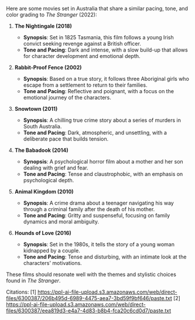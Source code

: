 Here are some movies set in Australia that share a similar pacing, tone, and color grading to *The Stranger* (2022):

1. **The Nightingale (2018)**
   - **Synopsis**: Set in 1825 Tasmania, this film follows a young Irish convict seeking revenge against a British officer.
   - **Tone and Pacing**: Dark and intense, with a slow build-up that allows for character development and emotional depth.

2. **Rabbit-Proof Fence (2002)**
   - **Synopsis**: Based on a true story, it follows three Aboriginal girls who escape from a settlement to return to their families.
   - **Tone and Pacing**: Reflective and poignant, with a focus on the emotional journey of the characters.

3. **Snowtown (2011)**
   - **Synopsis**: A chilling true crime story about a series of murders in South Australia.
   - **Tone and Pacing**: Dark, atmospheric, and unsettling, with a deliberate pace that builds tension.

4. **The Babadook (2014)**
   - **Synopsis**: A psychological horror film about a mother and her son dealing with grief and fear.
   - **Tone and Pacing**: Tense and claustrophobic, with an emphasis on psychological depth.

5. **Animal Kingdom (2010)**
   - **Synopsis**: A crime drama about a teenager navigating his way through a criminal family after the death of his mother.
   - **Tone and Pacing**: Gritty and suspenseful, focusing on family dynamics and moral ambiguity.

6. **Hounds of Love (2016)**
   - **Synopsis**: Set in the 1980s, it tells the story of a young woman kidnapped by a couple.
   - **Tone and Pacing**: Tense and disturbing, with an intimate look at the characters' motivations.

These films should resonate well with the themes and stylistic choices found in *The Stranger*.

Citations:
[1] https://ppl-ai-file-upload.s3.amazonaws.com/web/direct-files/6300387/206b495d-6989-4475-aea7-3bd59f9bf646/paste.txt
[2] https://ppl-ai-file-upload.s3.amazonaws.com/web/direct-files/6300387/eea819d3-e4a7-4d83-b8b4-fca20c6cd0d7/paste.txt
